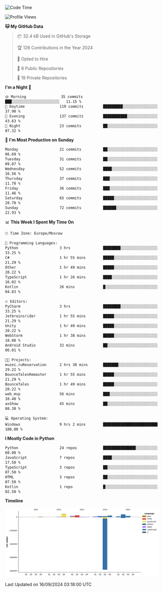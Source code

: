 <!--START_SECTION:waka-->
![Code Time](http://img.shields.io/badge/Code%20Time-519%20hrs%2032%20mins-blue)

![Profile Views](http://img.shields.io/badge/Profile%20Views-2-blue)

**🐱 My GitHub Data** 

> 📦 32.4 kB Used in GitHub's Storage 
 > 
> 🏆 128 Contributions in the Year 2024
 > 
> 💼 Opted to Hire
 > 
> 📜 8 Public Repositories 
 > 
> 🔑 19 Private Repositories 
 > 
**I'm a Night 🦉** 

```text
🌞 Morning                35 commits          ███░░░░░░░░░░░░░░░░░░░░░░   11.15 % 
🌆 Daytime                119 commits         █████████░░░░░░░░░░░░░░░░   37.90 % 
🌃 Evening                137 commits         ███████████░░░░░░░░░░░░░░   43.63 % 
🌙 Night                  23 commits          ██░░░░░░░░░░░░░░░░░░░░░░░   07.32 % 
```
📅 **I'm Most Productive on Sunday** 

```text
Monday                   21 commits          ██░░░░░░░░░░░░░░░░░░░░░░░   06.69 % 
Tuesday                  31 commits          ██░░░░░░░░░░░░░░░░░░░░░░░   09.87 % 
Wednesday                52 commits          ████░░░░░░░░░░░░░░░░░░░░░   16.56 % 
Thursday                 37 commits          ███░░░░░░░░░░░░░░░░░░░░░░   11.78 % 
Friday                   36 commits          ███░░░░░░░░░░░░░░░░░░░░░░   11.46 % 
Saturday                 65 commits          █████░░░░░░░░░░░░░░░░░░░░   20.70 % 
Sunday                   72 commits          ██████░░░░░░░░░░░░░░░░░░░   22.93 % 
```


📊 **This Week I Spent My Time On** 

```text
🕑︎ Time Zone: Europe/Moscow

💬 Programming Languages: 
Python                   3 hrs               ████████░░░░░░░░░░░░░░░░░   33.25 % 
C#                       1 hr 55 mins        █████░░░░░░░░░░░░░░░░░░░░   21.29 % 
Other                    1 hr 49 mins        █████░░░░░░░░░░░░░░░░░░░░   20.22 % 
TypeScript               1 hr 26 mins        ████░░░░░░░░░░░░░░░░░░░░░   16.02 % 
Kotlin                   26 mins             █░░░░░░░░░░░░░░░░░░░░░░░░   04.83 % 

🔥 Editors: 
PyCharm                  3 hrs               ████████░░░░░░░░░░░░░░░░░   33.25 % 
Jetbrainsrider           1 hr 55 mins        █████░░░░░░░░░░░░░░░░░░░░   21.29 % 
Unity                    1 hr 49 mins        █████░░░░░░░░░░░░░░░░░░░░   20.22 % 
WebStorm                 1 hr 38 mins        █████░░░░░░░░░░░░░░░░░░░░   18.08 % 
Android Studio           32 mins             ██░░░░░░░░░░░░░░░░░░░░░░░   06.01 % 

🐱‍💻 Projects: 
muzei.ruReservation      2 hrs 38 mins       ███████░░░░░░░░░░░░░░░░░░   29.22 % 
BounceTalesRemaster      1 hr 55 mins        █████░░░░░░░░░░░░░░░░░░░░   21.29 % 
BounceTales              1 hr 49 mins        █████░░░░░░░░░░░░░░░░░░░░   20.22 % 
web_mvp                  56 mins             ███░░░░░░░░░░░░░░░░░░░░░░   10.40 % 
axShow                   45 mins             ██░░░░░░░░░░░░░░░░░░░░░░░   08.30 % 

💻 Operating System: 
Windows                  9 hrs 2 mins        █████████████████████████   100.00 % 
```

**I Mostly Code in Python** 

```text
Python                   24 repos            ███████████████░░░░░░░░░░   60.00 % 
JavaScript               7 repos             ████░░░░░░░░░░░░░░░░░░░░░   17.50 % 
TypeScript               3 repos             ██░░░░░░░░░░░░░░░░░░░░░░░   07.50 % 
HTML                     3 repos             ██░░░░░░░░░░░░░░░░░░░░░░░   07.50 % 
Kotlin                   1 repo              █░░░░░░░░░░░░░░░░░░░░░░░░   02.50 % 
```



**Timeline**

![Lines of Code chart](https://raw.githubusercontent.com/adlemx/adlemx/main/assets/bar_graph.png)


 Last Updated on 16/09/2024 03:18:00 UTC
<!--END_SECTION:waka-->
